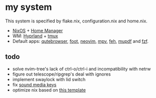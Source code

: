 # my system
This system is specified by flake.nix, configuration.nix and home.nix.

- [NixOS](https://github.com/NixOS/nixpkgs) + [Home Manager](https://github.com/nix-community/home-manager)
- WM: [Hyprland](https://github.com/hyprwm/Hyprland) + [tmux](https://github.com/tmux/tmux/wiki)
- Default apps:
[qutebrowser](https://github.com/qutebrowser/qutebrowser),
[foot](https://codeberg.org/dnkl/foot),
[neovim](https://github.com/neovim/neovim),
[mpv](https://github.com/mpv-player/mpv),
[feh](https://github.com/derf/feh),
[mupdf](https://mupdf.com) and
[fzf](https://github.com/junegunn/fzf).

## todo
- solve nvim-tree's lack of ctrl-o/ctrl-i and incompatibility with netrw
- figure out telescope/ripgrep's deal with ignores
- implement swaylock with lid switch
- fix [sound media keys](https://github.com/NixOS/nixpkgs/blob/nixos-22.11/nixos/modules/services/audio/alsa.nix)
- optimize nix based on [this template](https://github.com/Misterio77/nix-starter-configs)
